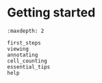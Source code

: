 # Getting started

```{toctree}
:maxdepth: 2

first_steps
viewing
annotating
cell_counting
essential_tips
help
```